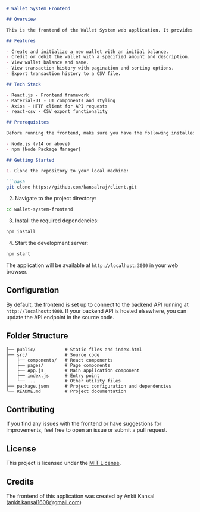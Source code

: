 
```markdown
# Wallet System Frontend

## Overview

This is the frontend of the Wallet System web application. It provides a user interface for users to manage their wallets, perform transactions, and view transaction history.

## Features

- Create and initialize a new wallet with an initial balance.
- Credit or debit the wallet with a specified amount and description.
- View wallet balance and name.
- View transaction history with pagination and sorting options.
- Export transaction history to a CSV file.

## Tech Stack

- React.js - Frontend framework
- Material-UI - UI components and styling
- Axios - HTTP client for API requests
- react-csv - CSV export functionality

## Prerequisites

Before running the frontend, make sure you have the following installed on your machine:

- Node.js (v14 or above)
- npm (Node Package Manager)

## Getting Started

1. Clone the repository to your local machine:

```bash
git clone https://github.com/kansalraj/client.git
```

2. Navigate to the project directory:

```bash
cd wallet-system-frontend
```

3. Install the required dependencies:

```bash
npm install
```

4. Start the development server:

```bash
npm start
```

The application will be available at `http://localhost:3000` in your web browser.

## Configuration

By default, the frontend is set up to connect to the backend API running at `http://localhost:4000`. If your backend API is hosted elsewhere, you can update the API endpoint in the source code.

## Folder Structure

```
├── public/           # Static files and index.html
├── src/              # Source code
│   ├── components/   # React components
│   ├── pages/        # Page components
│   ├── App.js        # Main application component
│   ├── index.js      # Entry point
│   └── ...           # Other utility files
├── package.json      # Project configuration and dependencies
└── README.md         # Project documentation
```

## Contributing

If you find any issues with the frontend or have suggestions for improvements, feel free to open an issue or submit a pull request.

## License

This project is licensed under the [MIT License](LICENSE).

## Credits

The frontend of this application was created by Ankit Kansal (ankit.kansal1608@gmail.com)

```

